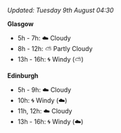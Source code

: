*Updated: Tuesday 9th August 04:30*

**Glasgow**

* 5h - 7h: :cloud: Cloudy
* 8h - 12h: :partly_sunny: Partly Cloudy
* 13h - 16h: :cyclone: Windy (:partly_sunny:)

**Edinburgh**

* 5h - 9h: :cloud: Cloudy
* 10h: :cyclone: Windy (:cloud:)
* 11h, 12h: :cloud: Cloudy
* 13h - 16h: :cyclone: Windy (:cloud:)
